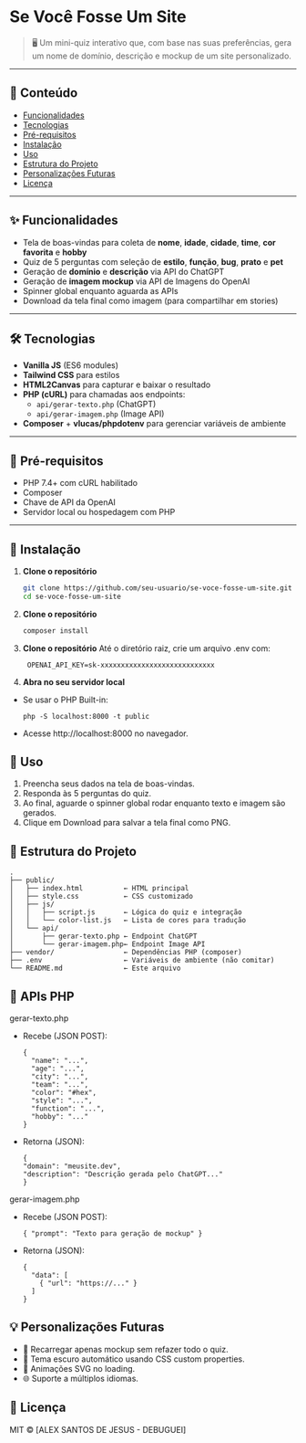 # Se Você Fosse Um Site

> 🖥️ Um mini-quiz interativo que, com base nas suas preferências, gera um nome de domínio, descrição e mockup de um site personalizado.

---

## 📄 Conteúdo

- [Funcionalidades](#-funcionalidades)  
- [Tecnologias](#️-tecnologias)  
- [Pré-requisitos](#-pré-requisitos)  
- [Instalação](#-instalação)  
- [Uso](#-uso)  
- [Estrutura do Projeto](#-estrutura-do-projeto)  
- [Personalizações Futuras](#-personalizações-futuras)  
- [Licença](#-licença)  

---

## ✨ Funcionalidades

- Tela de boas-vindas para coleta de **nome**, **idade**, **cidade**, **time**, **cor favorita** e **hobby**  
- Quiz de 5 perguntas com seleção de **estilo**, **função**, **bug**, **prato** e **pet**  
- Geração de **domínio** e **descrição** via API do ChatGPT  
- Geração de **imagem mockup** via API de Imagens do OpenAI  
- Spinner global enquanto aguarda as APIs  
- Download da tela final como imagem (para compartilhar em stories)  

---

## 🛠️ Tecnologias

- **Vanilla JS** (ES6 modules)  
- **Tailwind CSS** para estilos  
- **HTML2Canvas** para capturar e baixar o resultado  
- **PHP (cURL)** para chamadas aos endpoints:
  - `api/gerar-texto.php` (ChatGPT)
  - `api/gerar-imagem.php` (Image API)  
- **Composer** + **vlucas/phpdotenv** para gerenciar variáveis de ambiente  

---

## 🔧 Pré-requisitos

- PHP 7.4+ com cURL habilitado  
- Composer  
- Chave de API da OpenAI  
- Servidor local ou hospedagem com PHP  

---

## 🚀 Instalação

1. **Clone o repositório**  
   ```bash
   git clone https://github.com/seu-usuario/se-voce-fosse-um-site.git
   cd se-voce-fosse-um-site

2. **Clone o repositório**
   ```bash
   composer install

3. **Clone o repositório**
  Até o diretório raiz, crie um arquivo .env com:

        OPENAI_API_KEY=sk-xxxxxxxxxxxxxxxxxxxxxxxxxxxx

4. **Abra no seu servidor local**
  - Se usar o PHP Built-in:
    
        php -S localhost:8000 -t public

  - Acesse http://localhost:8000 no navegador.

## 📝 Uso
  1. Preencha seus dados na tela de boas-vindas.
  2. Responda às 5 perguntas do quiz.
  3. Ao final, aguarde o spinner global rodar enquanto texto e imagem são gerados.
  4. Clique em Download para salvar a tela final como PNG.

## 📂 Estrutura do Projeto
    .
    ├── public/
    │   ├── index.html          ← HTML principal
    │   ├── style.css           ← CSS customizado
    │   ├── js/
    │   │   ├── script.js       ← Lógica do quiz e integração
    │   │   └── color-list.js   ← Lista de cores para tradução
    │   └── api/
    │       ├── gerar-texto.php ← Endpoint ChatGPT
    │       └── gerar-imagem.php← Endpoint Image API
    ├── vendor/                 ← Dependências PHP (composer)
    ├── .env                    ← Variáveis de ambiente (não comitar)
    └── README.md               ← Este arquivo

## 🔌 APIs PHP

gerar-texto.php

- Recebe (JSON POST):
  
      {
        "name": "...",
        "age": "...",
        "city": "...",
        "team": "...",
        "color": "#hex",
        "style": "...",
        "function": "...",
        "hobby": "..."
      }
  
- Retorna (JSON):

      {
      "domain": "meusite.dev",
      "description": "Descrição gerada pelo ChatGPT..."
      }

gerar-imagem.php

- Recebe (JSON POST):

      { "prompt": "Texto para geração de mockup" }

- Retorna (JSON):

      {
        "data": [
          { "url": "https://..." }
        ]
      }

## 💡 Personalizações Futuras

- 🔄 Recarregar apenas mockup sem refazer todo o quiz.
- 🎨 Tema escuro automático usando CSS custom properties.
- 📱 Animações SVG no loading.
- 🌐 Suporte a múltiplos idiomas.

## 📝 Licença
MIT © [ALEX SANTOS DE JESUS - DEBUGUEI]

